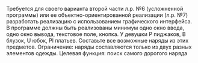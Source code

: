 Требуется для своего варианта второй части л.р. №6 (усложненной программы) или ее объектно-ориентированной реализации (л.р. №7) разработать реализацию с использованием графического интерфейса. В программе должны быть реализованы минимум одно окно ввода, одно окно вывода, текстовое поле, кнопка. 
У девушки P пиджаков, B блузок, U юбок, Pl платьев. Составьте все возможные наряды из этих предметов.
Ограничение: наряды составляются только из двух разных элементов одежды.
Целевая функция: поиск самого дорогого наряда
